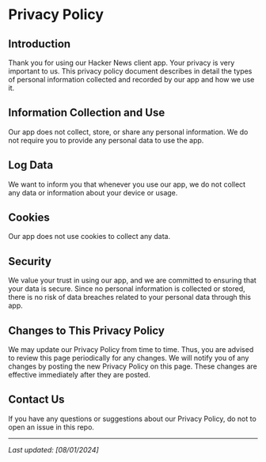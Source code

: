 # Privacy Policy

## Introduction

Thank you for using our Hacker News client app. Your privacy is very important to us. This privacy policy document describes in detail the types of personal information collected and recorded by our app and how we use it.

## Information Collection and Use

Our app does not collect, store, or share any personal information. We do not require you to provide any personal data to use the app.

## Log Data

We want to inform you that whenever you use our app, we do not collect any data or information about your device or usage.

## Cookies

Our app does not use cookies to collect any data.

## Security

We value your trust in using our app, and we are committed to ensuring that your data is secure. Since no personal information is collected or stored, there is no risk of data breaches related to your personal data through this app.

## Changes to This Privacy Policy

We may update our Privacy Policy from time to time. Thus, you are advised to review this page periodically for any changes. We will notify you of any changes by posting the new Privacy Policy on this page. These changes are effective immediately after they are posted.

## Contact Us

If you have any questions or suggestions about our Privacy Policy, do not to open an issue in this repo.

---

*Last updated: [08/01/2024]*
